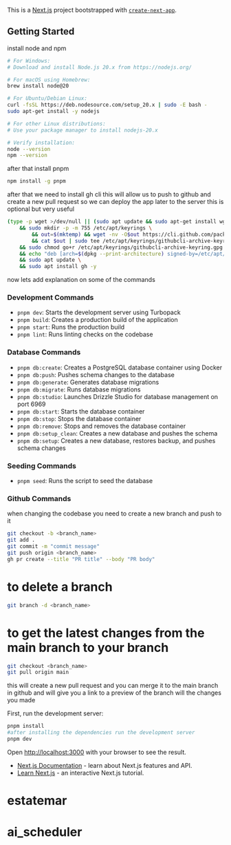 This is a [Next.js](https://nextjs.org) project bootstrapped with [`create-next-app`](https://nextjs.org/docs/app/api-reference/cli/create-next-app).

## Getting Started

install node and npm

```bash
# For Windows:
# Download and install Node.js 20.x from https://nodejs.org/

# For macOS using Homebrew:
brew install node@20

# For Ubuntu/Debian Linux:
curl -fsSL https://deb.nodesource.com/setup_20.x | sudo -E bash -
sudo apt-get install -y nodejs

# For other Linux distributions:
# Use your package manager to install nodejs-20.x

# Verify installation:
node --version
npm --version
```

after that install pnpm

```bash
npm install -g pnpm
```

after that we need to install gh cli
this will allow us to push to github and create a new pull request so we can deploy the app later to the server this is optional but very useful

```bash
(type -p wget >/dev/null || (sudo apt update && sudo apt-get install wget -y)) \
	&& sudo mkdir -p -m 755 /etc/apt/keyrings \
        && out=$(mktemp) && wget -nv -O$out https://cli.github.com/packages/githubcli-archive-keyring.gpg \
        && cat $out | sudo tee /etc/apt/keyrings/githubcli-archive-keyring.gpg > /dev/null \
	&& sudo chmod go+r /etc/apt/keyrings/githubcli-archive-keyring.gpg \
	&& echo "deb [arch=$(dpkg --print-architecture) signed-by=/etc/apt/keyrings/githubcli-archive-keyring.gpg] https://cli.github.com/packages stable main" | sudo tee /etc/apt/sources.list.d/github-cli.list > /dev/null \
	&& sudo apt update \
	&& sudo apt install gh -y
```

now lets add explanation on some of the commands

### Development Commands

- `pnpm dev`: Starts the development server using Turbopack
- `pnpm build`: Creates a production build of the application
- `pnpm start`: Runs the production build
- `pnpm lint`: Runs linting checks on the codebase

### Database Commands

- `pnpm db:create`: Creates a PostgreSQL database container using Docker
- `pnpm db:push`: Pushes schema changes to the database
- `pnpm db:generate`: Generates database migrations
- `pnpm db:migrate`: Runs database migrations
- `pnpm db:studio`: Launches Drizzle Studio for database management on port 6969
- `pnpm db:start`: Starts the database container
- `pnpm db:stop`: Stops the database container
- `pnpm db:remove`: Stops and removes the database container
- `pnpm db:setup_clean`: Creates a new database and pushes the schema
- `pnpm db:setup`: Creates a new database, restores backup, and pushes schema changes

### Seeding Commands

- `pnpm seed`: Runs the script to seed the database

### Github Commands

when changing the codebase you need to create a new branch and push to it

```bash
git checkout -b <branch_name>
git add .
git commit -m "commit message"
git push origin <branch_name>
gh pr create --title "PR title" --body "PR body"

```

# to delete a branch

```bash
git branch -d <branch_name>
```

# to get the latest changes from the main branch to your branch

```bash
git checkout <branch_name>
git pull origin main
```

this will create a new pull request and you can merge it to the main branch in github and will give you a link to a preview of the branch will the changes you made

First, run the development server:

```bash
pnpm install
#after installing the dependencies run the development server
pnpm dev
```

Open [http://localhost:3000](http://localhost:3000) with your browser to see the result.

- [Next.js Documentation](https://nextjs.org/docs) - learn about Next.js features and API.
- [Learn Next.js](https://nextjs.org/learn) - an interactive Next.js tutorial.
# estatemar
# ai_scheduler
